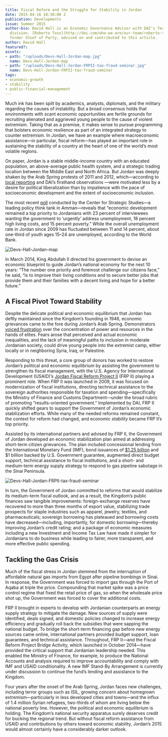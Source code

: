 ```yaml
---
title: Fiscal Reform and the Struggle for Stability in Jordan
date: 2015-04-16 18:38:00 Z
publication: Developments
issue: Summer 2015
author-bio: David Hall is an Economic Governance Advisor with DAI’s Technical Services
  division. [Roberto Toso](http://dai.com/who-we-are/our-team/roberto-toso), FRP II’s
  former Chief of Party, advised on and contributed to this article.
author: David Hall
featured?: 
assets:
- path: "/uploads/Devs-Hall-Jordan-map.jpg"
  name: Devs-Hall-Jordan-map
- path: "/uploads/Devs-Hall-Jordan-FRPII-tax-fraud-seminar.jpg"
  name: Devs-Hall-Jordan-FRPII-tax-fraud-seminar
tags:
- economic-growth
- stability
- public-financial-management
---
```


Much ink has been spilt by academics, analysts, diplomats, and the military regarding the causes of instability. But a broad consensus holds that environments with scant economic opportunities are fertile grounds for recruiting alienated and aggrieved young people to the cause of violent extremism. Taking that as a premise, it makes sense to pursue programming that bolsters economic resilience as part of an integrated strategy to counter extremism. In Jordan, we have an example where macroeconomic assistance—in particular, fiscal reform—has played an important role in sustaining the stability of a country at the heart of one of the world’s most volatile regions.



On paper, Jordan is a stable middle-income country with an educated population, an above-average public health system, and a strategic trading location between the Middle East and North Africa. But Jordan was deeply shaken by the Arab Spring protests of 2011 and 2012, which—according to [local reporting](http://www.theatlantic.com/international/archive/2013/07/in-jordan-the-arab-spring-isnt-over/277964/) and DAI’s firsthand observations —were motivated less by a desire for political liberalization than by impatience with the pace of socioeconomic development and the extent of socioeconomic inclusion. 

The most recent [poll](http://www.jcss.org/Photos/635608078830183108.pdf) conducted by the Center for Strategic Studies—a leading policy think tank in Amman—reveals that “economic development remained a top priority to Jordanians with 23 percent of interviewees wanting the government to ‘urgently’ address unemployment, 18 percent high living costs, and 15 percent poverty.” While the overall unemployment rate in Jordan since 2009 has fluctuated between 11 and 14 percent, about one-third of youth ages 15–24 are unemployed, according to the World Bank.

![Devs-Hall-Jordan-map](/uploads/Devs-Hall-Jordan-map.jpg) 

In March 2014, King Abdullah II directed his government to devise an economic blueprint to guide Jordan’s national economy for the next 10 years: “The number one priority and foremost challenge our citizens face,” he said, “is to improve their living conditions and to secure better jobs that provide them and their families with a decent living and hope for a better future.”

## A Fiscal Pivot Toward Stability

Despite the delicate political and economic equilibrium that Jordan has deftly maintained since the Kingdom’s founding in 1946, economic grievances came to the fore during Jordan’s Arab Spring. Demonstrators [voiced frustration](http://www.npr.org/blogs/parallels/2013/07/01/196656296/stability-or-democracy-in-jordan-its-a-fragile-balance) over the concentration of power and resources in the hands of elites.  Fears arose that perceived and actual economic inequalities, and the lack of meaningful paths to inclusion in moderate Jordanian society, could drive young people into the extremist camp, either locally or in neighboring Syria, Iraq, or Palestine.

Responding to this threat, a core group of donors has worked to restore Jordan’s political and economic equilibrium by assisting the government to strengthen its fiscal management, with the U.S. Agency for International Development (USAID)’s [Jordan Fiscal Reform Project II](http://dai.com/our-work/projects/jordan-fiscal-reform-project-ii-and-bridge-activity-frp-ii-frp-bridge) (FRP II) playing a prominent role. When FRP II was launched in 2009, it was focused on modernization of fiscal institutions, directing technical assistance to the sovereign authorities responsible for taxation and spending—specifically the Ministry of Finance and Customs Department—under the broad rubric of promoting “results-oriented government.” Implemented by DAI, FRP II quickly shifted gears to support the Government of Jordan’s economic stabilization efforts. While many of the needed reforms remained constant, the context for reform had changed, and economic *stability* became FRP II’s top priority. 

Assisted by its international partners and advised by FRP II, the Government of Jordan developed an economic stabilization plan aimed at addressing short-term citizen grievances. The plan included concessional lending from the International Monetary Fund (IMF), bond issuances of [$1.25 billion](http://dai-global-developments.com/articles/fiscal-project-helps-jordan-issue-bond/) and $1 billion backed by U.S. Government guarantee, augmented direct budget support, technical assistance to fiscal institutions, and a short- and medium-term energy supply strategy to respond to gas pipeline sabotage in the Sinai Peninsula.

![Devs-Hall-Jordan-FRPII-tax-fraud-seminar](/uploads/Devs-Hall-Jordan-FRPII-tax-fraud-seminar.jpg "FRP II training in Amman on addressing tax fraud.") 

In turn, the Government of Jordan committed to reforms that would stabilize its medium-term fiscal outlook, and as a result, the Kingdom’s public finances saw tangible improvements: foreign-exchange reserves have recovered to more than three months of export value, stabilizing trade prospects for staple industries such as apparel, jewelry, textiles, and pharmaceuticals; sovereign borrowing has plateaued and borrowing costs have decreased—including, importantly, for domestic borrowing—thereby improving Jordan’s credit rating; and a package of economic measures including a new Investment and Income Tax Law have made it simpler for Jordanians to do business while leading to fairer, more transparent, and more effective public spending.

## Tackling the Gas Crisis

Much of the fiscal stress in Jordan stemmed from the interruption of affordable natural gas imports from Egypt after pipeline bombings in Sinai. In response, the Government was forced to import gas through the Port of Aqaba at triple the price. Compounding that market spike was a price control regime that fixed the retail price of gas, so when the wholesale price shot up, the Government was forced to cover the additional costs.

FRP II brought in experts to develop with Jordanian counterparts an energy supply strategy to mitigate the damage. New sources of supply were identified, deals signed, and domestic policies changed to increase energy efficiency and gradually roll back the subsidies that were sapping the national budget. To bridge the short-term financing gap before new energy sources came online, international partners provided budget support, loan guarantees, and technical assistance. Throughout, FRP II—and the Fiscal Reform Project Bridge Activity, which launched in October 2014—have provided the critical support that Jordanian leadership needed. This enabled the Ministry of Finance, for example, to produce the National Accounts and analysis required to improve accountability and comply with IMF and USAID conditionality. A new IMF Stand-By Arrangement is currently under discussion to continue the fund’s lending and assistance to the Kingdom.

Four years after the onset of the Arab Spring, Jordan faces new challenges, including terror groups such as ISIL, growing concern about homegrown extremism—particularly in less developed cities and towns—and the influx of 1.4 million Syrian refugees, two-thirds of whom are living below the national poverty line. However, the political and economic equilibrium is holding. The Kingdom’s national security apparatus surely deserves credit for bucking the regional trend. But without fiscal reform assistance from USAID and contributions by others toward economic stability, Jordan’s 2015 would almost certainly have a considerably darker outlook.
